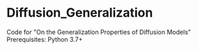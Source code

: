 # Diffusion_Generalization
Code for "On the Generalization Properties of Diffusion Models"
Prerequisites: Python 3.7+
